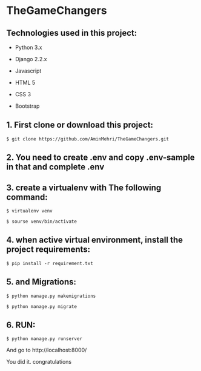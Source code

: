 # TheGameChangers

## Technologies used in this project:

- Python 3.x

- Django 2.2.x

- Javascript

- HTML 5

- CSS 3

- Bootstrap



## 1. First clone or download this project:
```
$ git clone https://github.com/AminMehri/TheGameChangers.git
```

## 2. You need to create .env and copy .env-sample in that and complete .env


## 3. create a virtualenv with The following command:
```
$ virtualenv venv 

$ sourse venv/bin/activate
```

## 4. when active virtual environment, install the project requirements:
```
$ pip install -r requirement.txt
```

## 5. and Migrations:
```
$ python manage.py makemigrations

$ python manage.py migrate
```

## 6. RUN:
```
$ python manage.py runserver
```

And go to http://localhost:8000/


You did it. congratulations

